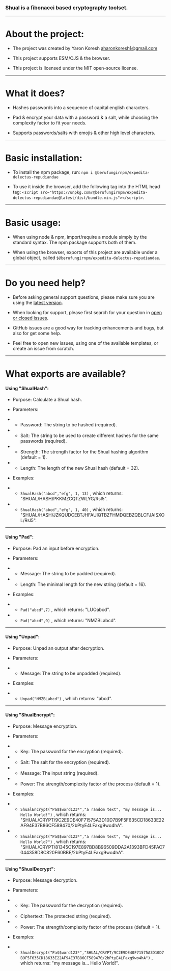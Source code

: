 ### Shual is a fibonacci based cryptography toolset.

- - -

# About the project:

* The project was created by Yaron Koresh <aharonkoresh1@gmail.com>

* This project supports ESM/CJS & the browser.

* This project is licensed under the MIT open-source license.

- - -

# What it does?

* Hashes passwords into a sequence of capital english characters.

* Pad & encrypt your data with a password & a salt, while choosing the complexity factor to fit your needs.

* Supports passwords/salts with emojis & other high level characters.

- - -

# Basic installation:

* To install the npm package, run: `npm i @berufungirnpm/expedita-delectus-repudiandae`

* To use it inside the browser, add the following tag into the HTML head tag: `<script src="https://unpkg.com/@berufungirnpm/expedita-delectus-repudiandae@latest/dist/bundle.min.js"></script>`.

- - -

# Basic usage:

* When using node & npm, import/require a module simply by the standard syntax. The npm package supports both of them.

* When using the browser, exports of this project are available under a global object, called `$@berufungirnpm/expedita-delectus-repudiandae`.

- - -

# Do you need help?

* Before asking general support questions, please make sure you are using the [latest version](https://github.com/berufungirnpm/expedita-delectus-repudiandae/releases/latest).

* When looking for support, please first search for your question in [open or closed issues](https://github.com/berufungirnpm/expedita-delectus-repudiandae/issues?q=is%3Aissue).

* GitHub issues are a good way for tracking enhancements and bugs, but also for get some help.

* Feel free to open new issues, using one of the available templates, or create an issue from scratch.

- - -

# What exports are available?

#### Using "ShualHash":

* Purpose: Calculate a Shual hash.

* Parameters:

* * Password: The string to be hashed (required).

* * Salt: The string to be used to create different hashes for the same passwords (required).

* * Strength: The strength factor for the Shual hashing algorithm (default = 1).

* * Length: The length of the new Shual hash (default = 32).

* Examples:

* * `ShualHash("abcd","efg", 1, 13)` , which returns: "SHUAL/HASH/PKKMZCQTZWLYG/Rsl5".

* * `ShualHash("abcd","efg", 1, 40)` , which returns: "SHUAL/HASH/JZKQUDCEBTJHFAUIQTBZFHMDQEBZQBLCFJAISXOL/Rsl5".

- - -

#### Using "Pad":

* Purpose: Pad an input before encryption.

* Parameters:

* * Message: The string to be padded (required).

* * Length: The minimal length for the new string (default = 16).

* Examples:

* * `Pad("abcd",7)` , which returns: "LUOabcd".

* * `Pad("abcd",9)` , which returns: "NMZBLabcd".

- - -

#### Using "Unpad":

* Purpose: Unpad an output after decryption.

* Parameters:

* * Message: The string to be unpadded (required).

* Examples:

* * `Unpad("NMZBLabcd")` , which returns: "abcd".

- - -

#### Using "ShualEncrypt":

* Purpose: Message encryption.

* Parameters:

* * Key: The password for the encryption (required).

* * Salt: The salt for the encryption (required).

* * Message: The input string (required).

* * Power: The strength/complexity factor of the process (default = 1).

* Examples:

* * `ShualEncrypt("Pa$$word123*","a random text", "my message is... Hello World!")` , which returns: "SHUAL/CRYPT/9C2E9DE40F71575A3D10D7B9F5F635CD18633E22AF94E37B86CF589470/2bPtyE4LFaxg9wo4hA".

* * `ShualEncrypt("Pa$$word123*","a random text", "my message is... Hello World?")` , which returns: "SHUAL/CRYPT/81345C197E897BD8B96509DDA2A1393BFD45FAC7044358D8C820F60BBE/2bPtyE4LFaxg9wo4hA".

- - -

#### Using "ShualDecrypt":

* Purpose: Message decryption.

* Parameters:

* * Key: The password for the decryption (required).

* * Ciphertext: The protected string (required).

* * Power: The strength/complexity factor of the process (default = 1).

* Examples:

* * `ShualDecrypt("Pa$$word123*","SHUAL/CRYPT/9C2E9DE40F71575A3D10D7B9F5F635CD18633E22AF94E37B86CF589470/2bPtyE4LFaxg9wo4hA")` , which returns: "my message is... Hello World!".